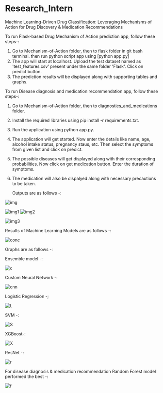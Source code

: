 # Research_Intern
Machine Learning-Driven Drug Classification: Leveraging Mechanisms of Action for Drug Discovery &amp; Medication Recommendations

To run Flask-based Drug Mechanism of Action prediction app, follow these steps-:
1) Go to Mechanism-of-Action folder, then to flask folder in git bash terminal. then run python script app using    [python app.py]
2) The app will start at localhost. Upload the test dataset named as 'test_features.csv' present under the same folder 'Flask'. Click on predict button.
3) The prediction results will be displayed along with supporting tables and graphs.

To run Disease diagnosis and medication recommendation app, follow these steps-:
1) Go to Mechanism-of-Action folder, then to diagnostics_and_medications folder.
2) Install the required libraries using pip install -r requirements.txt.
3) Run the application using python app.py.
4) The application will get started. Now enter the details like name, age, alcohol intake status, pregnancy staus, etc. Then select the symptoms from given list and click on predict.
5) The possible diseases will get displayed along with their corresponding probabilities. Now click on get medication button. Enter the duration of symptoms.
6) The medication will also be dispalyed along with necessary precautions to be taken.

   Outputs are as follows -:

   
![img](https://github.com/AshishSingh08/Research_Intern/assets/101579954/14361b5a-2f26-4140-b5bb-34f18f21f082)

![img1](https://github.com/AshishSingh08/Research_Intern/assets/101579954/45c81392-b88b-404c-af95-2e5643dc018e)
![img2](https://github.com/AshishSingh08/Research_Intern/assets/101579954/b18bdc83-b593-4a25-9714-580f45d1aa06)

![img3](https://github.com/AshishSingh08/Research_Intern/assets/101579954/c8c31473-219c-4587-a7f1-09144315abc7)


Results of Machine Learning Models are as follows -:

![conc](https://github.com/AshishSingh08/Research_Intern/assets/101579954/2be7a81c-31e9-466f-815a-a3eeada3b3b7)


Graphs are as follows -:

Ensemble model -:


![c](https://github.com/AshishSingh08/Research_Intern/assets/101579954/eb0a26ed-e4ba-4908-8662-545ab6a6c0f9)

Custom Neural Network -:


![cnn](https://github.com/AshishSingh08/Research_Intern/assets/101579954/c2cfdcb2-87e8-4661-9cd2-1c2ff4d8776f)


Logistic Regression -;


![L](https://github.com/AshishSingh08/Research_Intern/assets/101579954/0703a160-be5c-4a42-826b-c092f0225292)


SVM -:


![S](https://github.com/AshishSingh08/Research_Intern/assets/101579954/65c95953-bf88-4c4e-a15a-b172313f599e)


XGBoost-:


![X](https://github.com/AshishSingh08/Research_Intern/assets/101579954/6def2c9f-80b8-43ec-8997-06fe08039413)


ResNet -:


![r](https://github.com/AshishSingh08/Research_Intern/assets/101579954/febf9f70-6f07-4b8b-b193-88f7eba4029d)


For disease diagnosis & medication recommendation Random Forest model performed the best -:


![f](https://github.com/AshishSingh08/Research_Intern/assets/101579954/b13b103c-8b69-459a-a3ea-3bd0ac7b7d0d)





